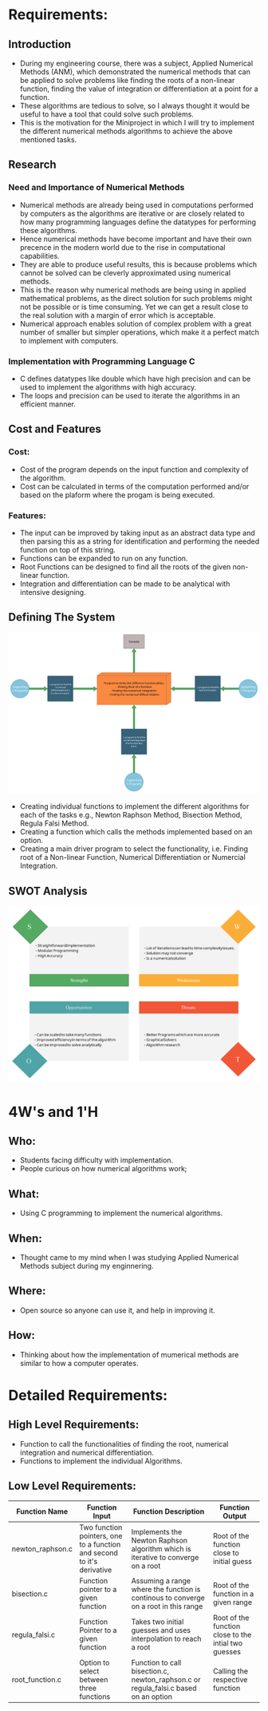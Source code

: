 # Requirements: 

## Introduction

 * During my engineering course, there was a subject, Applied Numerical Methods (ANM), which demonstrated the numerical methods that can be applied to solve problems like finding the roots of a non-linear function, finding the value of integration or differentiation at a point for a function.
 * These algorithms are tedious to solve, so I always thought it would be useful to have a tool that could solve such problems.
 * This is the motivation for the Miniproject in which I will try to implement the different numerical methods algorithms to achieve the above mentioned tasks.

 ## Research

 ### Need and Importance of Numerical Methods

  * Numerical methods are already being used in computations performed by computers as the algorithms are iterative or are closely related to how many programming languages define the datatypes for performing these algorithms.
  * Hence numerical methods have become important and have their own precence in the modern world due to the rise in computational capabilities.
  * They are able to produce useful results, this is because problems which cannot be solved can be cleverly approximated using numerical methods.
  * This is the reason why numerical methods are being using in applied mathematical problems, as the direct solution for such problems might not be possible or is time consuming. Yet we can get a result close to the real solution with a margin of error which is acceptable.
  * Numerical approach enables solution of complex problem with a great number of smaller but simpler operations, which make it a perfect match to implement with computers.

### Implementation with Programming Language C

  * C defines datatypes like double which have high precision and can be used to implement the algorithms with high accuracy. 
  * The loops and precision can be used to iterate the algorithms in an efficient manner. 
  

  ## Cost and Features

  ### Cost:
   * Cost of the program depends on the input function and complexity of the algorithm. 
   * Cost can be calculated in terms of the computation performed and/or based on the plaform where the progam is being executed. 

  ### Features:
   * The input can be improved by taking input as an abstract data type and then parsing this as a string for identification and performing the needed function on top of this string.
   * Functions can be expanded to run on any function.
   * Root Functions can be designed to find all the roots of the given non-linear function.
   * Integration and differentiation can be made to be analytical with intensive designing.


## Defining The System
  ![Basic System Overview](https://github.com/Gobikumaar-Sivagnanam/Miniproject_C/blob/main/1_Requirements/System%20Design.png)
  * Creating individual functions to implement the different algorithms for each of the tasks e.g., Newton Raphson Method, Bisection Method, Regula Falsi Method.
  * Creating a function which calls the methods implemented based on an option.
  * Creating a main driver program to select the functionality, i.e. Finding root of a Non-linear Function, Numerical Differentiation or Numercial Integration.
  
## SWOT Analysis
![SWOT Analysis](https://github.com/Gobikumaar-Sivagnanam/Miniproject_C/blob/main/1_Requirements/SWOT%20Analysis.png)

# 4W&#39;s and 1&#39;H

## Who:
 * Students facing difficulty with implementation.
 * People curious on how numerical algorithms work;

## What:
 * Using C programming to implement the numerical algorithms.

## When:
 * Thought came to my mind when I was studying Applied Numerical Methods subject during my enginnering.

## Where:
 * Open source so anyone can use it, and help in improving it.

## How:
 * Thinking about how the implementation of mumerical methods are similar to how a computer operates.

 # Detailed Requirements:

 ## High Level Requirements:
 * Function to call the functionalities of finding the root, numerical integration and numerical differentiation.
 * Functions to implement the individual Algorithms.

 ## Low Level Requirements:

| Function Name | Function Input | Function Description | Function Output |
|---------------|----------------------|-----------------|---|
| newton_raphson.c | Two function pointers, one to a function and second to it's derivative | Implements the Newton Raphson algorithm which is iterative to converge on a root | Root of the function close to initial guess | 
| bisection.c | Function pointer to a given function | Assuming a range where the function is continous to converge on a root in this range | Root of the function in a given range |
| regula_falsi.c | Function Pointer to a given function | Takes two initial guesses and uses interpolation to reach a root | Root of the function close to the intial two guesses | 
| root_function.c | Option to select between three functions | Function to call bisection.c, newton_raphson.c or regula_falsi.c based on an option | Calling the respective function |